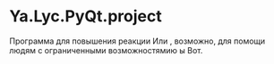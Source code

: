 # Ya.Lyc.PyQt.project
Программа для повышения реакции
Или , возможно, для помощи людям с ограниченными возможностямию ы
Вот.
